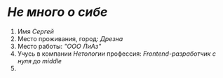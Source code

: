 # _Не много о сибе_
1. Имя _Сергей_
2. Место проживания, город: _Дрезна_
3. Место работы: _"ООО ЛиАз"_
4. Учусь в компании *Нетологии* профессия: _Frontend-разработчик с нуля до middle_
5. 
